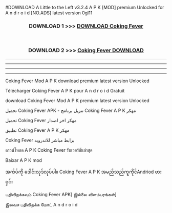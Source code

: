 #DOWNLOAD A Little to the Left v3.2.4 A P K [MOD] premium Unlocked for A n d r o i d [NO.ADS] latest version 0gl11 



<div align="center">

<h3>DOWNLOAD 1 >>> <a href="https://getmod1.web.app/?judule=Btd Battles">DOWNLOAD Coking Fever </a></h3><br>

<h3>DOWNLOAD 2 >>> <a href="https://getmod1.web.app/?judule=Btd Battles">Coking Fever  DOWNLOAD </a></h3>

</div>


----------------------------------------------------------

----------------------------------------------------------

----------------------------------------------------------

----------------------------------------------------------


Coking Fever  Mod A P K download premium latest version Unlocked

Télécharger Coking Fever  A P K pour A n d r o i d Gratuit

download Coking Fever  Mod A P K premium latest version Unlocked

تحميل Coking Fever  APK - تنزيل برنامج Coking Fever  A P K مهكر

تحميل Coking Fever  مهكر اخر اصدار

تطبيق Coking Fever  A P K مهكر

Coking Fever  برابط مباشر للاندرويد

ดาวน์โหลด A P K Coking Fever  รับเวอร์ชันล่าสุด

Baixar A P K mod

အက်ပ်ကို ဒေါင်းလုဒ်လုပ်ပါ။ Coking Fever  A P K အမည်သည်ကူကိုင်Andriod ဗားရှင်း

பதிவிறக்கவும் Coking Fever  APK[ இல்லை விளம்பரங்கள்] 
 
இலவச பதிவிறக்க மோட் A n d r o i d



